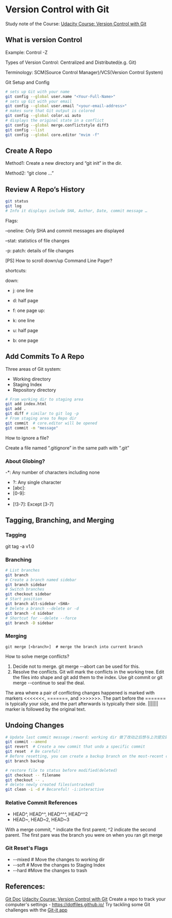 # Version Control with Git


Study note of the Course: [Udacity Course: Version Control with Git](https://www.udacity.com/course/version-control-with-git--ud123)

## What is version Control
Example: Control -Z

Types of Version Control: Centralized and Distributed(e.g. Git)

Terminology: SCM(Source Control Manager)/VCS(Version Control System)

Git Setup and Config
```bash
# sets up Git with your name
git config --global user.name "<Your-Full-Name>"
# sets up Git with your email
git config --global user.email "<your-email-address>"
# makes sure that Git output is colored
git config --global color.ui auto
# displays the original state in a conflict
git config --global merge.conflictstyle diff3
git config --list
git config --global core.editor "mvim -f"
```
<!--more-->

## Create A Repo
Method1: Create a new directory and “git init” in the dir.

Method2: “git clone …”

## Review A Repo’s History
```bash
git status
git log
# Info it displays include SHA, Author, Date, commit message …
```

Flags:

–oneline: Only SHA and commit messages are displayed

–stat: statistics of file changes

-p: patch: details of file changes

[PS] How to scroll down/up Command Line Pager?

shortcuts:

down:

- j: one line
- d: half page
- f: one page
up:

- k: one line
- u: half page
- b: one page

## Add Commits To A Repo
Three areas of Git system:

- Working directory
- Staging Index
- Repository directory
```bash
# From working dir to staging area
git add index.html
git add .
git diff # similar to git log -p
# From staging area to Repo dir
git commit  # core.editor will be opened
git commit -m "message"
```

How to ignore a file?

Create a file named “.gitignore” in the same path with “.git”

### About Globing?

-\*: Any number of characters including none
- \?: Any single character
- [abc]:
- [0-9]:
- [!C]: Except 'C'
- [!3-7]: Except [3-7]

## Tagging, Branching, and Merging
### Tagging
git tag -a v1.0 <SHA>
### Branching
```bash
# List branches
git branch
# Create a branch named sidebar
git branch sidebar
# Switch branches
git checkout sidebar
# Start position
git branch alt-sidebar <SHA>
# Delete a branch --delete or -d
git branch -d sidebar
# Shortcut for --delete --force
git branch -D sidebar
```
### Merging
`git merge [<branch>]  # merge the branch into current branch`

How to solve merge conflicts?
1. Decide not to merge. git merge --abort can be used for this.
2. Resolve the conflicts. Git will mark the conflicts in the working tree. Edit the files into shape and git add them to the index. Use git commit or git merge --continue to seal the deal. 

The area where a pair of conflicting changes happened is marked with markers <<<<<<<, =======, and >>>>>>>. The part before the ======= is typically your side, and the part afterwards is typically their side.  ||||||| marker is followed by the original text.

## Undoing Changes
```bash
# Update last commit message；reword: working dir 做了改动之后想与上次提交的commit合并
git commit --amend
git revert  # Create a new commit that undo a specific commit
git reset  # Be careful!
# Before resetting, you can create a backup branch on the most-recent commit
git branch backup

# restore file to status before modified(deleted)
git checkout -- filename
git checkout -- .
# delete newly created files(untracked)
git clean -i -d # Becareful! -i:interactive
```
### Relative Commit  References
- HEAD^, HEAD^^, HEAD^^^, HEAD^^2
- HEAD~, HEAD~2, HEAD~3

With a merge commit, ^ indicate the first parent; ^2  indicate the second parent. The first pare was the branch you were on when you ran git merge

### Git Reset's Flags

- --mixed  # Move the changes to working dir
- --soft # Move the changes to Staging Index
- --hard #Move the changes to trash

## References:
[Git Doc](https://git-scm.com/docs)
[Udacity Course: Version Control with Git](https://www.udacity.com/course/version-control-with-git--ud123)
Create a repo to track your computer's settings - https://dotfiles.github.io/
Try tackling some Git challenges with the [Git-it app](https://github.com/jlord/git-it-electron)



